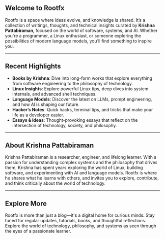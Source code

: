 
## Welcome to Rootfx

Rootfx is a space where ideas evolve, and knowledge is shared. It’s a collection of writings, thoughts, and technical insights curated by **Krishna Pattabiraman**, focused on the world of software, systems, and AI. Whether you're a programmer, a Linux enthusiast, or someone exploring the possibilities of modern language models, you’ll find something to inspire you.

---

## Recent Highlights

- **Books by Krishna**: Dive into long-form works that explore everything from software engineering to the philosophy of technology.
- **Linux Insights**: Explore powerful Linux tips, deep dives into system internals, and advanced shell techniques.
- **Language Models**: Discover the latest on LLMs, prompt engineering, and how AI is shaping our future.
- **Hacker’s Notes**: Quick hacks, terminal tips, and tricks that make your life as a developer easier.
- **Essays & Ideas**: Thought-provoking essays that reflect on the intersection of technology, society, and philosophy.

---

## About Krishna Pattabiraman

Krishna Pattabiraman is a researcher, engineer, and lifelong learner. With a passion for understanding complex systems and the philosophy that drives them, Krishna has spent years exploring the world of Linux, building software, and experimenting with AI and language models. Rootfx is where he shares what he learns with others, and invites you to explore, contribute, and think critically about the world of technology.

---

## Explore More

Rootfx is more than just a blog—it's a digital home for curious minds. Stay tuned for regular updates, tutorials, books, and thoughtful reflections. Explore the world of technology, philosophy, and systems as seen through the eyes of a passionate learner.

